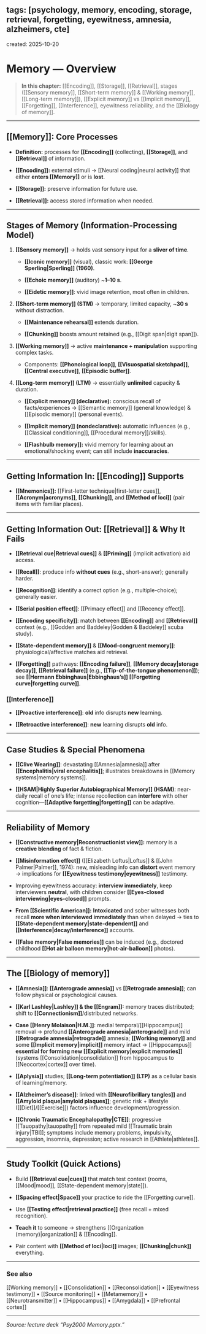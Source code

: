## tags: [psychology, memory, encoding, storage, retrieval, forgetting, eyewitness, amnesia, alzheimers, cte]

created: 2025-10-20

# Memory — Overview

> **In this chapter:** [[Encoding]], [[Storage]], [[Retrieval]], stages ([[Sensory memory]], [[Short-term memory]] & [[Working memory]], [[Long-term memory]]), [[Explicit memory]] vs [[Implicit memory]], [[Forgetting]], [[Interference]], eyewitness reliability, and the [[Biology of memory]].

---

## [[Memory]]: Core Processes

- **Definition:** processes for **[[Encoding]]** (collecting), **[[Storage]]**, and **[[Retrieval]]** of information.
    
- **[[Encoding]]:** external stimuli → [[Neural coding|neural activity]] that either **enters [[Memory]]** or is **lost**.
    
- **[[Storage]]:** preserve information for future use.
    
- **[[Retrieval]]:** access stored information when needed.
    

---

## Stages of Memory (Information-Processing Model)

1. **[[Sensory memory]]** → holds vast sensory input for a **sliver of time**.
    
    - **[[Iconic memory]]** (visual), classic work: **[[George Sperling|Sperling]] (1960)**.
        
    - **[[Echoic memory]]** (auditory) ~**1–10 s**.
        
    - **[[Eidetic memory]]**: vivid image retention, most often in children.
        
2. **[[Short-term memory]] (STM)** → temporary, limited capacity, ~**30 s** without distraction.
    
    - **[[Maintenance rehearsal]]** extends duration.
        
    - **[[Chunking]]** boosts amount retained (e.g., [[Digit span|digit span]]).
        
3. **[[Working memory]]** → active **maintenance + manipulation** supporting complex tasks.
    
    - Components: **[[Phonological loop]]**, **[[Visuospatial sketchpad]]**, **[[Central executive]]**, **[[Episodic buffer]]**.
        
4. **[[Long-term memory]] (LTM)** → essentially **unlimited** capacity & duration.
    
    - **[[Explicit memory]] (declarative):** conscious recall of facts/experiences → [[Semantic memory]] (general knowledge) & [[Episodic memory]] (personal events).
        
    - **[[Implicit memory]] (nondeclarative):** automatic influences (e.g., [[Classical conditioning]], [[Procedural memory]]/skills).
        
    - **[[Flashbulb memory]]:** vivid memory for learning about an emotional/shocking event; can still include **inaccuracies**.
        

---

## Getting Information In: [[Encoding]] Supports

- **[[Mnemonics]]:** [[First-letter technique|first-letter cues]], **[[Acronym|acronyms]]**, **[[Chunking]]**, and **[[Method of loci]]** (pair items with familiar places).
    

---

## Getting Information Out: [[Retrieval]] & Why It Fails

- **[[Retrieval cue|Retrieval cues]]** & **[[Priming]]** (implicit activation) aid access.
    
- **[[Recall]]**: produce info **without cues** (e.g., short-answer); generally harder.
    
- **[[Recognition]]**: identify a correct option (e.g., multiple-choice); generally easier.
    
- **[[Serial position effect]]**: [[Primacy effect]] and [[Recency effect]].
    
- **[[Encoding specificity]]**: match between **[[Encoding]]** and **[[Retrieval]]** context (e.g., [[Godden and Baddeley|Godden & Baddeley]] scuba study).
    
- **[[State-dependent memory]]** & **[[Mood-congruent memory]]**: physiological/affective matches aid retrieval.
    
- **[[Forgetting]]** pathways: **[[Encoding failure]]**, **[[Memory decay|storage decay]]**, **[[Retrieval failure]]** (e.g., **[[Tip-of-the-tongue phenomenon]]**); see **[[Hermann Ebbinghaus|Ebbinghaus’s]] [[Forgetting curve|forgetting curve]]**.
    

### [[Interference]]

- **[[Proactive interference]]**: **old** info disrupts **new** learning.
    
- **[[Retroactive interference]]**: **new** learning disrupts **old** info.
    

---

## Case Studies & Special Phenomena

- **[[Clive Wearing]]**: devastating [[Amnesia|amnesia]] after **[[Encephalitis|viral encephalitis]]**; illustrates breakdowns in [[Memory systems|memory systems]].
    
- **[[HSAM|Highly Superior Autobiographical Memory]] (HSAM)**: near-daily recall of one’s life; intense recollection can **interfere** with other cognition—**[[Adaptive forgetting|forgetting]]** can be adaptive.
    

---

## Reliability of Memory

- **[[Constructive memory|Reconstructionist view]]:** memory is a **creative blending** of fact & fiction.
    
- **[[Misinformation effect]]** ([[Elizabeth Loftus|Loftus]] & [[John Palmer|Palmer]], 1974): new, misleading info can **distort** event memory → implications for **[[Eyewitness testimony|eyewitness]]** testimony.
    
- Improving eyewitness accuracy: **interview immediately**, keep interviewers **neutral**, with children consider **[[Eyes-closed interviewing|eyes-closed]]** prompts.
    
- **From [[Scientific American]]:** **Intoxicated** and sober witnesses both recall **more when interviewed immediately** than when delayed → ties to **[[State-dependent memory|state-dependent]]** and **[[Interference|decay/interference]]** accounts.
    
- **[[False memory|False memories]]** can be induced (e.g., doctored childhood **[[Hot air balloon memory|hot-air-balloon]]** photos).
    

---

## The [[Biology of memory]]

- **[[Amnesia]]**: **[[Anterograde amnesia]]** vs **[[Retrograde amnesia]]**; can follow physical or psychological causes.
    
- **[[Karl Lashley|Lashley]] & the [[Engram]]:** memory traces distributed; shift to **[[Connectionism]]**/distributed networks.
    
- **Case [[Henry Molaison|H.M.]]**: medial temporal/[[Hippocampus]] removal → profound **[[Anterograde amnesia|anterograde]]** and mild **[[Retrograde amnesia|retrograde]]** amnesia; **[[Working memory]]** and some **[[Implicit memory|implicit]]** memory intact → [[Hippocampus]] **essential for forming new [[Explicit memory|explicit memories]]** (systems [[Consolidation|consolidation]] from hippocampus to [[Neocortex|cortex]] over time).
    
- **[[Aplysia]]** studies; **[[Long-term potentiation]] (LTP)** as a cellular basis of learning/memory.
    
- **[[Alzheimer’s disease]]**: linked with **[[Neurofibrillary tangles]]** and **[[Amyloid plaque|amyloid plaques]]**; genetic risk + lifestyle ([[Diet]]/[[Exercise]]) factors influence development/progression.
    
- **[[Chronic Traumatic Encephalopathy|CTE]]**: progressive [[Tauopathy|tauopathy]] from repeated mild [[Traumatic brain injury|TBI]]; symptoms include memory problems, impulsivity, aggression, insomnia, depression; active research in [[Athlete|athletes]].
    

---

## Study Toolkit (Quick Actions)

- Build **[[Retrieval cue|cues]]** that match test context (rooms, [[Mood|mood]], [[State-dependent memory|state]]).
    
- **[[Spacing effect|Space]]** your practice to ride the [[Forgetting curve]].
    
- Use **[[Testing effect|retrieval practice]]** (free recall + mixed recognition).
    
- **Teach it** to someone → strengthens [[Organization (memory)|organization]] & [[Encoding]].
    
- Pair content with **[[Method of loci|loci]]** images; **[[Chunking|chunk]]** everything.
    

---

### See also

[[Working memory]] • [[Consolidation]] • [[Reconsolidation]] • [[Eyewitness testimony]] • [[Source monitoring]] • [[Metamemory]] • [[Neurotransmitter]] • [[Hippocampus]] • [[Amygdala]] • [[Prefrontal cortex]]

---

_Source: lecture deck “Psy2000 Memory.pptx.”_